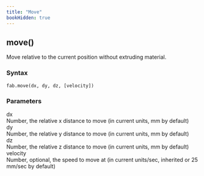 ```yaml
---
title: "Move"
bookHidden: true
---
```


<h2 class="ref-header">move()</h2>
Move relative to the current position without extruding material.

### Syntax
```
fab.move(dx, dy, dz, [velocity])
```

### Parameters
<div class="grid-container">
 <div class="grid-item">dx</div>
 <div class="grid-item">Number, the relative x distance to move (in current units, mm by default)</div>

 <div class="grid-item">dy</div>
 <div class="grid-item">Number, the relative y distance to move (in current units, mm by default)</div>

 <div class="grid-item">dz</div>
 <div class="grid-item">Number, the relative z distance to move (in current units, mm by default)</div>

 <div class="grid-item">velocity</div>
 <div class="grid-item">Number, optional, the speed to move at (in current units/sec, inherited or 25 mm/sec by default)</div>
</div>
